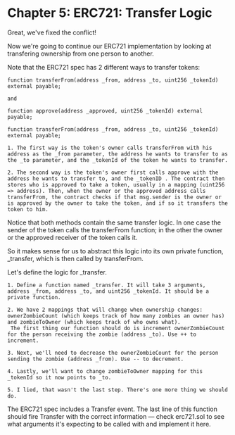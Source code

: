 # Chapter 5: ERC721: Transfer Logic

Great, we've fixed the conflict!

Now we're going to continue our ERC721 implementation by looking at transfering ownership from one person to another.

Note that the ERC721 spec has 2 different ways to transfer tokens:

```
function transferFrom(address _from, address _to, uint256 _tokenId) external payable;

and

function approve(address _approved, uint256 _tokenId) external payable;

function transferFrom(address _from, address _to, uint256 _tokenId) external payable;
```

    1. The first way is the token's owner calls transferFrom with his address as the _from parameter, the address he wants to transfer to as the _to parameter, and the _tokenId of the token he wants to transfer.

    2. The second way is the token's owner first calls approve with the address he wants to transfer to, and the _tokenID . The contract then stores who is approved to take a token, usually in a mapping (uint256 => address). Then, when the owner or the approved address calls transferFrom, the contract checks if that msg.sender is the owner or is approved by the owner to take the token, and if so it transfers the token to him.

Notice that both methods contain the same transfer logic. In one case the sender of the token calls the transferFrom function; in the other the owner or the approved receiver of the token calls it.

So it makes sense for us to abstract this logic into its own private function, \_transfer, which is then called by transferFrom.

Let's define the logic for \_transfer.

    1. Define a function named _transfer. It will take 3 arguments, address _from, address _to, and uint256 _tokenId. It should be a private function.

    2. We have 2 mappings that will change when ownership changes: ownerZombieCount (which keeps track of how many zombies an owner has) and zombieToOwner (which keeps track of who owns what).
     The first thing our function should do is increment ownerZombieCount for the person receiving the zombie (address _to). Use ++ to increment.

    3. Next, we'll need to decrease the ownerZombieCount for the person sending the zombie (address _from). Use -- to decrement.

    4. Lastly, we'll want to change zombieToOwner mapping for this _tokenId so it now points to _to.

    5. I lied, that wasn't the last step. There's one more thing we should do.

The ERC721 spec includes a Transfer event. The last line of this function should fire Transfer with the correct information — check erc721.sol to see what arguments it's expecting to be called with and implement it here.
